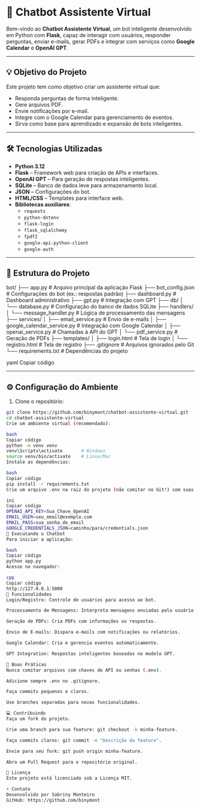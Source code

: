 # 🤖 Chatbot Assistente Virtual

Bem-vindo ao **Chatbot Assistente Virtual**, um bot inteligente desenvolvido em Python com **Flask**, capaz de interagir com usuários, responder perguntas, enviar e-mails, gerar PDFs e integrar com serviços como **Google Calendar** e **OpenAI GPT**.

---

## 💡 Objetivo do Projeto

Este projeto tem como objetivo criar um assistente virtual que:

- Responda perguntas de forma inteligente.
- Gere arquivos PDF.
- Envie notificações por e-mail.
- Integre com o Google Calendar para gerenciamento de eventos.
- Sirva como base para aprendizado e expansão de bots inteligentes.

---

## 🛠️ Tecnologias Utilizadas

- **Python 3.12**
- **Flask** – Framework web para criação de APIs e interfaces.
- **OpenAI GPT** – Para geração de respostas inteligentes.
- **SQLite** – Banco de dados leve para armazenamento local.
- **JSON** – Configurações do bot.
- **HTML/CSS** – Templates para interface web.
- **Bibliotecas auxiliares**:
  - `requests`
  - `python-dotenv`
  - `flask-login`
  - `flask_sqlalchemy`
  - `fpdf2`
  - `google-api-python-client`
  - `google-auth`

---

## 📂 Estrutura do Projeto

bot/
├── app.py # Arquivo principal da aplicação Flask
├── bot_config.json # Configurações do bot (ex.: respostas padrão)
├── dashboard.py # Dashboard administrativo
├── gpt.py # Integração com GPT
├── db/
│ └── database.py # Configuração do banco de dados SQLite
├── handlers/
│ └── message_handler.py # Lógica de processamento das mensagens
├── services/
│ ├── email_service.py # Envio de e-mails
│ ├── google_calendar_service.py # Integração com Google Calendar
│ ├── openai_service.py # Chamadas à API do GPT
│ └── pdf_service.py # Geração de PDFs
├── templates/
│ ├── login.html # Tela de login
│ └── registro.html # Tela de registro
├── .gitignore # Arquivos ignorados pelo Git
└── requirements.txt # Dependências do projeto

yaml
Copiar código

---

## ⚙️ Configuração do Ambiente

1. Clone o repositório:

```bash
git clone https://github.com/binymont/chatbot-assistente-virtual.git
cd chatbot-assistente-virtual
Crie um ambiente virtual (recomendado):

bash
Copiar código
python -m venv venv
venv\Scripts\activate       # Windows
source venv/bin/activate    # Linux/Mac
Instale as dependências:

bash
Copiar código
pip install -r requirements.txt
Crie um arquivo .env na raiz do projeto (não comitar no Git!) com suas chaves de API:

ini
Copiar código
OPENAI_API_KEY=Sua_Chave_OpenAI
EMAIL_USER=seu_email@exemplo.com
EMAIL_PASS=sua_senha_de_email
GOOGLE_CREDENTIALS_JSON=caminho/para/credentials.json
🚀 Executando o Chatbot
Para iniciar a aplicação:

bash
Copiar código
python app.py
Acesse no navegador:

cpp
Copiar código
http://127.0.0.1:5000
📝 Funcionalidades
Login/Registro: Controle de usuários para acesso ao bot.

Processamento de Mensagens: Interpreta mensagens enviadas pelo usuário.

Geração de PDFs: Cria PDFs com informações ou respostas.

Envio de E-mails: Dispara e-mails com notificações ou relatórios.

Google Calendar: Cria e gerencia eventos automaticamente.

GPT Integration: Respostas inteligentes baseadas no modelo GPT.

🔐 Boas Práticas
Nunca comitar arquivos com chaves de API ou senhas (.env).

Adicione sempre .env no .gitignore.

Faça commits pequenos e claros.

Use branches separadas para novas funcionalidades.

💻 Contribuindo
Faça um fork do projeto.

Crie uma branch para sua feature: git checkout -b minha-feature.

Faça commits claros: git commit -m "Descrição da feature".

Envie para seu fork: git push origin minha-feature.

Abra um Pull Request para o repositório original.

📄 Licença
Este projeto está licenciado sob a Licença MIT.

⚡ Contato
Desenvolvido por Sabriny Monteiro
GitHub: https://github.com/binymont
